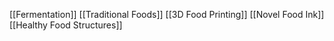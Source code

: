 [[Fermentation]]
[[Traditional Foods]]
[[3D Food Printing]]
[[Novel Food Ink]]
[[Healthy Food Structures]]
